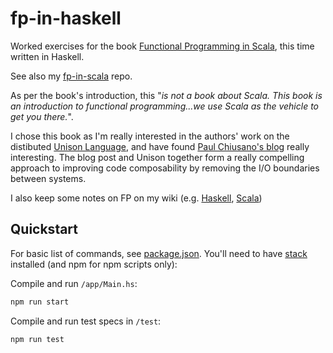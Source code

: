 # fp-in-haskell

Worked exercises for the book [Functional Programming in Scala](https://www.manning.com/books/functional-programming-in-scala), this time written in Haskell.

See also my [fp-in-scala](https://github.com/robmurtagh/fp-in-scala) repo.

As per the book's introduction, this "_is not a book about Scala. This book is an introduction to functional programming...we use Scala as the vehicle to get you there._".

I chose this book as I'm really interested in the authors' work on the distibuted [Unison Language](http://unisonweb.org), and have found [Paul Chiusano's blog](https://pchiusano.github.io/2017-01-20/why-not-haskell.html) really interesting. The blog post and Unison together form a really compelling approach to improving code composability by removing the I/O boundaries between systems.

I also keep some notes on FP on my wiki (e.g. [Haskell](https://wiki.robmurtagh.com/haskell), [Scala](https://wiki.robmurtagh.com/scala))

## Quickstart

For basic list of commands, see [package.json](package.json). You'll need to have [stack](https://docs.haskellstack.org/en/stable/README/) installed (and npm for npm scripts only):

Compile and run `/app/Main.hs`:

```bash
npm run start
```

Compile and run test specs in `/test`:

```bash
npm run test
```